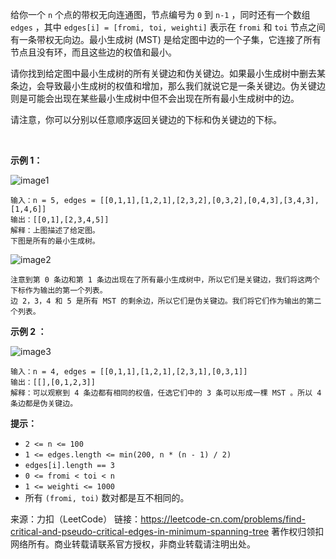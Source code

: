 给你一个 ```n``` 个点的带权无向连通图，节点编号为 ```0``` 到 ```n-1``` ，同时还有一个数组 ```edges``` ，其中 ```edges[i] = [fromi, toi, weighti]``` 表示在 ```fromi``` 和 ```toi``` 节点之间有一条带权无向边。最小生成树 (MST) 是给定图中边的一个子集，它连接了所有节点且没有环，而且这些边的权值和最小。

请你找到给定图中最小生成树的所有关键边和伪关键边。如果最小生成树中删去某条边，会导致最小生成树的权值和增加，那么我们就说它是一条关键边。伪关键边则是可能会出现在某些最小生成树中但不会出现在所有最小生成树中的边。

请注意，你可以分别以任意顺序返回关键边的下标和伪关键边的下标。

 

**示例 1：**

![image1](https://github.com/Zhenghao-Liu/LeetCode_problem-and-solution/blob/master/1489.找到最小生成树里的关键边和伪关键边/ex1.png)
```
输入：n = 5, edges = [[0,1,1],[1,2,1],[2,3,2],[0,3,2],[0,4,3],[3,4,3],[1,4,6]]
输出：[[0,1],[2,3,4,5]]
解释：上图描述了给定图。
下图是所有的最小生成树。
```
![image2](https://github.com/Zhenghao-Liu/LeetCode_problem-and-solution/blob/master/1489.找到最小生成树里的关键边和伪关键边/msts.png)
```
注意到第 0 条边和第 1 条边出现在了所有最小生成树中，所以它们是关键边，我们将这两个下标作为输出的第一个列表。
边 2，3，4 和 5 是所有 MST 的剩余边，所以它们是伪关键边。我们将它们作为输出的第二个列表。
```
**示例 2 ：**

![image3](https://github.com/Zhenghao-Liu/LeetCode_problem-and-solution/blob/master/1489.找到最小生成树里的关键边和伪关键边/ex2.png)
```
输入：n = 4, edges = [[0,1,1],[1,2,1],[2,3,1],[0,3,1]]
输出：[[],[0,1,2,3]]
解释：可以观察到 4 条边都有相同的权值，任选它们中的 3 条可以形成一棵 MST 。所以 4 条边都是伪关键边。
```


**提示：**

* ```2 <= n <= 100```
* ```1 <= edges.length <= min(200, n * (n - 1) / 2)```
* ```edges[i].length == 3```
* ```0 <= fromi < toi < n```
* ```1 <= weighti <= 1000```
* 所有 ```(fromi, toi)``` 数对都是互不相同的。

来源：力扣（LeetCode）
链接：https://leetcode-cn.com/problems/find-critical-and-pseudo-critical-edges-in-minimum-spanning-tree
著作权归领扣网络所有。商业转载请联系官方授权，非商业转载请注明出处。
